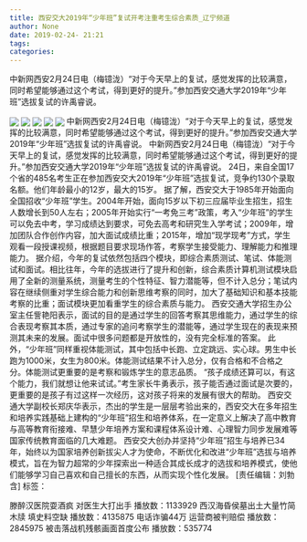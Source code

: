 ```yaml
---
title: 西安交大2019年“少年班”复试开考注重考生综合素质_辽宁频道
author: None
date: 2019-02-24- 21:21
tags: 
categories: 
---
```

中新网西安2月24日电（梅镱泷）“对于今天早上的复试，感觉发挥的比较满意，同时希望能够通过这个考试，得到更好的提升。”参加西安交通大学2019年“少年班”选拔复试的许禹睿说。
<!-- more -->
                
<img align="center" border="0" src="http://p2.ifengimg.com/fck/2019_09/e209c6e0c59e460_w540_h360.jpg" />
                
<img align="center" border="0" src="http://p2.ifengimg.com/fck/2019_09/1887b0955495e1a_w540_h360.jpg" />
            
<img align="center" border="0" src="http://p2.ifengimg.com/fck/2019_09/25193be7c3f279d_w540_h360.jpg" />
<img align="center" border="0" src="http://p2.ifengimg.com/fck/2019_09/0b45ab13908225e_w540_h359.jpg" />
<img align="center" border="0" src="http://p2.ifengimg.com/a/2016/0810/204c433878d5cf9size1_w16_h16.png" />
中新网西安2月24日电（梅镱泷）“对于今天早上的复试，感觉发挥的比较满意，同时希望能够通过这个考试，得到更好的提升。”参加西安交通大学2019年“少年班”选拔复试的许禹睿说。
中新网西安2月24日电（梅镱泷）“对于今天早上的复试，感觉发挥的比较满意，同时希望能够通过这个考试，得到更好的提升。”参加西安交通大学2019年“少年班”选拔复试的许禹睿说。
24日，来自全国17个省的485名考生正在参加西安交大2019年“少年班”选拔复试，竞争约130个录取名额。他们年龄最小的12岁，最大的15岁。
据了解，西安交大于1985年开始面向全国招收“少年班”学生。2004年开始，面向15岁以下初三应届毕业生招生，招生人数增长到50人左右；2005年开始实行“一考免三考”政策，考入“少年班”的学生可以免去中考，学习成绩达到要求，可免去高考和研究生入学考试；2009年，增加团队合作创作内容，加大面试成绩比重；2015年，增加“现学现考”方式，学生观看一段授课视频，根据题目要求现场作答，考察学生接受能力、理解能力和推理能力。
据介绍，今年的复试依然包括四个模块，即综合素质测试、笔试、体能测试和面试。相比往年，今年的选拔进行了提升和创新，综合素质计算机测试模块启用了全新的测量系统，测量考生的个性特征、智力潜能等，但不计入总分；笔试内容在继续侧重对学生综合能力和创新思维考察的同时，加大了基础知识和基本技能考察的比重；面试模块更加看重学生的综合素质与能力。
西安交通大学招生办公室主任訾艳阳表示，面试的目的是通过学生的回答考察其思维能力，通过学生的综合表现考察其本质，通过专家的追问考察学生的潜能等，通过学生现在的表现来预测其未来的发展。面试中很多问题都是开放性的，没有完全标准的答案。
此外，“少年班”同样重视体能测试，其中包括中长跑、立定跳远、实心球。男生中长跑为1000米，女生为800米。体能测试结果不计入总分，仅有合格和不合格之分。体能测试更重要的是考察和锻炼学生的意志品质。
“孩子成绩还算可以，有这个能力，我们就想让他来试试。”考生家长牛勇表示，孩子能否通过面试是次要的，更重要的是孩子有过这样一次经历，这对孩子将来的发展有很大的帮助。
西安交通大学副校长郑庆华表示，杰出的学生是一层层考验出来的，西安交大在多年招生和培养实践基础上建构的“少年班”招生和培养体系，在一定意义上解决了高中教育与高等教育衔接难、早慧少年培养方案和课程体系设计难、心理智力同步发展难等国家传统教育面临的几大难题。
西安交大创办并坚持“少年班”招生与培养已34年，始终以为国家培养创新拔尖人才为使命，不断优化和改进“少年班”选拔与培养模式，旨在为智力超常的少年探索出一种适合其成长成才的选拔和培养模式，使他们能够学习自己喜欢和自己擅长的东西，从而实现个性化发展。
[责任编辑：刘勃含]
标签：
 
             
滕醉汉医院耍酒疯 对医生大打出手
播放数：1133929
西汉海昏侯墓出土大量竹简木牍 填史料空缺
播放数：4135875
电话诈骗44万 运营商被判赔偿
播放数：2845975
被击落战机残骸画面首度公布
播放数：535774
